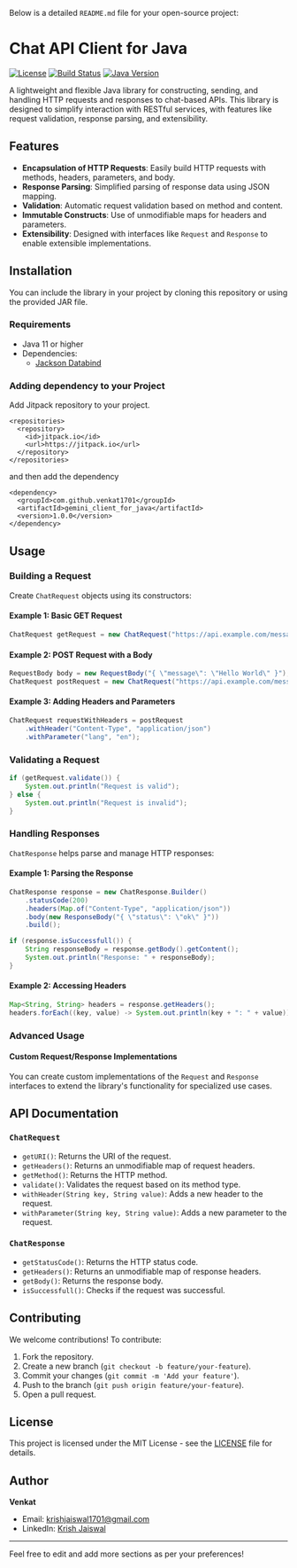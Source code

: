 Below is a detailed `README.md` file for your open-source project:


# Chat API Client for Java

[![License](https://img.shields.io/badge/license-MIT-blue.svg)](LICENSE)
[![Build Status](https://img.shields.io/badge/build-passing-brightgreen.svg)](#)
[![Java Version](https://img.shields.io/badge/java-17%2B-orange.svg)](https://www.oracle.com/java/)

A lightweight and flexible Java library for constructing, sending, and handling HTTP requests and responses to chat-based APIs. This library is designed to simplify interaction with RESTful services, with features like request validation, response parsing, and extensibility.

## Features

- **Encapsulation of HTTP Requests**: Easily build HTTP requests with methods, headers, parameters, and body.
- **Response Parsing**: Simplified parsing of response data using JSON mapping.
- **Validation**: Automatic request validation based on method and content.
- **Immutable Constructs**: Use of unmodifiable maps for headers and parameters.
- **Extensibility**: Designed with interfaces like `Request` and `Response` to enable extensible implementations.

## Installation

You can include the library in your project by cloning this repository or using the provided JAR file.

### Requirements

- Java 11 or higher
- Dependencies:
  - [Jackson Databind](https://github.com/FasterXML/jackson-databind)

### Adding dependency to your Project
Add Jitpack repository to your project.
```maven
<repositories>
  <repository>
    <id>jitpack.io</id>
    <url>https://jitpack.io</url>
  </repository>
</repositories>
```
and then add the dependency 
```maven
<dependency>
  <groupId>com.github.venkat1701</groupId>
  <artifactId>gemini_client_for_java</artifactId>
  <version>1.0.0</version>
</dependency>
```

## Usage

### Building a Request

Create `ChatRequest` objects using its constructors:

#### Example 1: Basic GET Request
```java
ChatRequest getRequest = new ChatRequest("https://api.example.com/messages", "YOUR_API_KEY");
```

#### Example 2: POST Request with a Body
```java
RequestBody body = new RequestBody("{ \"message\": \"Hello World\" }");
ChatRequest postRequest = new ChatRequest("https://api.example.com/messages", "YOUR_API_KEY", body);
```

#### Example 3: Adding Headers and Parameters
```java
ChatRequest requestWithHeaders = postRequest
    .withHeader("Content-Type", "application/json")
    .withParameter("lang", "en");
```

### Validating a Request
```java
if (getRequest.validate()) {
    System.out.println("Request is valid");
} else {
    System.out.println("Request is invalid");
}
```

### Handling Responses

`ChatResponse` helps parse and manage HTTP responses:

#### Example 1: Parsing the Response
```java
ChatResponse response = new ChatResponse.Builder()
    .statusCode(200)
    .headers(Map.of("Content-Type", "application/json"))
    .body(new ResponseBody("{ \"status\": \"ok\" }"))
    .build();

if (response.isSuccessfull()) {
    String responseBody = response.getBody().getContent();
    System.out.println("Response: " + responseBody);
}
```

#### Example 2: Accessing Headers
```java
Map<String, String> headers = response.getHeaders();
headers.forEach((key, value) -> System.out.println(key + ": " + value));
```

### Advanced Usage

#### Custom Request/Response Implementations
You can create custom implementations of the `Request` and `Response` interfaces to extend the library's functionality for specialized use cases.

## API Documentation

### `ChatRequest`
- `getURI()`: Returns the URI of the request.
- `getHeaders()`: Returns an unmodifiable map of request headers.
- `getMethod()`: Returns the HTTP method.
- `validate()`: Validates the request based on its method type.
- `withHeader(String key, String value)`: Adds a new header to the request.
- `withParameter(String key, String value)`: Adds a new parameter to the request.

### `ChatResponse`
- `getStatusCode()`: Returns the HTTP status code.
- `getHeaders()`: Returns an unmodifiable map of response headers.
- `getBody()`: Returns the response body.
- `isSuccessfull()`: Checks if the request was successful.

## Contributing

We welcome contributions! To contribute:

1. Fork the repository.
2. Create a new branch (`git checkout -b feature/your-feature`).
3. Commit your changes (`git commit -m 'Add your feature'`).
4. Push to the branch (`git push origin feature/your-feature`).
5. Open a pull request.

## License

This project is licensed under the MIT License - see the [LICENSE](LICENSE) file for details.

## Author

**Venkat**
- Email: [krishjaiswal1701@gmail.com](mailto:krishjaiswal1701@gmail.com)
- LinkedIn: [Krish Jaiswal](https://linkedin.com/in/jaiswal-krish)

---

Feel free to edit and add more sections as per your preferences!
